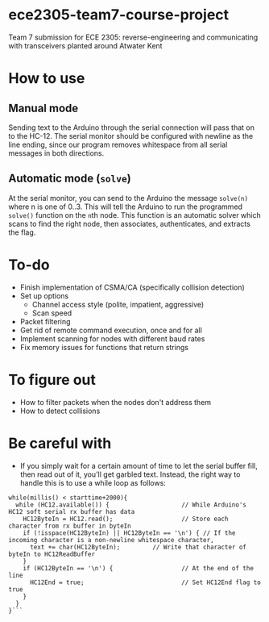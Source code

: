 # ece2305-team7-course-project
Team 7 submission for ECE 2305: reverse-engineering and communicating with transceivers planted around Atwater Kent

# How to use
## Manual mode
Sending text to the Arduino through the serial connection will pass that on to the HC-12. The serial monitor should be configured with newline as the line ending, since our program removes whitespace from all serial messages in both directions.
## Automatic mode (`solve`)
At the serial monitor, you can send to the Arduino the message `solve(n)` where n is one of 0..3. This will tell the Arduino to run the programmed `solve()` function on the `n`th node. This function is an automatic solver which scans to find the right node, then associates, authenticates, and extracts the flag.

# To-do
- Finish implementation of CSMA/CA (specifically collision detection)
- Set up options
    - Channel access style (polite, impatient, aggressive)
    - Scan speed
- Packet filtering
- Get rid of remote command execution, once and for all
- Implement scanning for nodes with different baud rates
- Fix memory issues for functions that return strings

# To figure out
- How to filter packets when the nodes don't address them
- How to detect collisions

# Be careful with
- If you simply wait for a certain amount of time to let the serial buffer fill, then read out of it, you'll get garbled text. Instead, the right way to handle this is to use a while loop as follows:
```int starttime = millis();
while(millis() < starttime+2000){
  while (HC12.available()) {                    // While Arduino's HC12 soft serial rx buffer has data
    HC12ByteIn = HC12.read();                   // Store each character from rx buffer in byteIn
    if (!isspace(HC12ByteIn) || HC12ByteIn == '\n') { // If the incoming character is a non-newline whitespace character,
      text += char(HC12ByteIn);         // Write that character of byteIn to HC12ReadBuffer
    }
    if (HC12ByteIn == '\n') {                   // At the end of the line
      HC12End = true;                           // Set HC12End flag to true
    }
  }
}```
